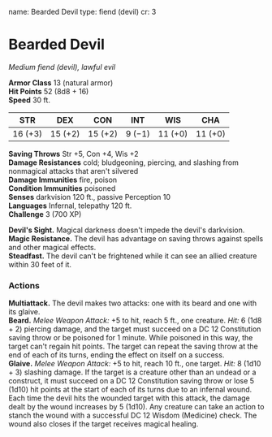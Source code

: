 name: Bearded Devil type: fiend (devil) cr: 3

# Bearded Devil
_Medium fiend (devil), lawful evil_

**Armor Class** 13 (natural armor)    
**Hit Points** 52 (8d8 + 16)    
**Speed** 30 ft.

| STR     | DEX     | CON     | INT    | WIS     | CHA     |
| ------- | ------- | ------- | ------ | ------- | ------- |
| 16 (+3) | 15 (+2) | 15 (+2) | 9 (−1) | 11 (+0) | 11 (+0) |

**Saving Throws** Str +5, Con +4, Wis +2    
**Damage Resistances** cold; bludgeoning, piercing, and slashing from nonmagical attacks that aren't silvered    
**Damage Immunities** fire, poison    
**Condition Immunities** poisoned    
**Senses** darkvision 120 ft., passive Perception 10    
**Languages** Infernal, telepathy 120 ft.    
**Challenge** 3 (700 XP)

**Devil's Sight.** Magical darkness doesn't impede the devil's darkvision.    
**Magic Resistance.** The devil has advantage on saving throws against spells and other magical effects.    
**Steadfast.** The devil can't be frightened while it can see an allied creature within 30 feet of it.

### Actions
**Multiattack.** The devil makes two attacks: one with its beard and one with its glaive.    
**Beard.** _Melee Weapon Attack:_ +5 to hit, reach 5 ft., one creature. _Hit:_ 6 (1d8 + 2) piercing damage, and the target must succeed on a DC 12 Constitution saving throw or be poisoned for 1 minute. While poisoned in this way, the target can't regain hit points. The target can repeat the saving throw at the end of each of its turns, ending the effect on itself on a success.    
**Glaive.** _Melee Weapon Attack:_ +5 to hit, reach 10 ft., one target. _Hit:_ 8 (1d10 + 3) slashing damage. If the target is a creature other than an undead or a construct, it must succeed on a DC 12 Constitution saving throw or lose 5 (1d10) hit points at the start of each of its turns due to an infernal wound. Each time the devil hits the wounded target with this attack, the damage dealt by the wound increases by 5 (1d10). Any creature can take an action to stanch the wound with a successful DC 12 Wisdom (Medicine) check. The wound also closes if the target receives magical healing.
